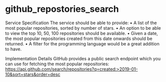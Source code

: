 # github_repostories_search

Service Specification
The service should be able to provide:
• A list of the most popular repositories, sorted by number of stars. • An option to be
able to view the top 10, 50, 100 repositories should be available.
• Given a date, the most popular repositories created from this date onwards should
be returned.
• A filter for the programming language would be a great addition to have.

Implementation Details
GitHub provides a public search endpoint which you can use for fetching the most
popular repositories:
https://api.github.com/search/repositories?q=created:>2019-01-10&sort=stars&order=desc
